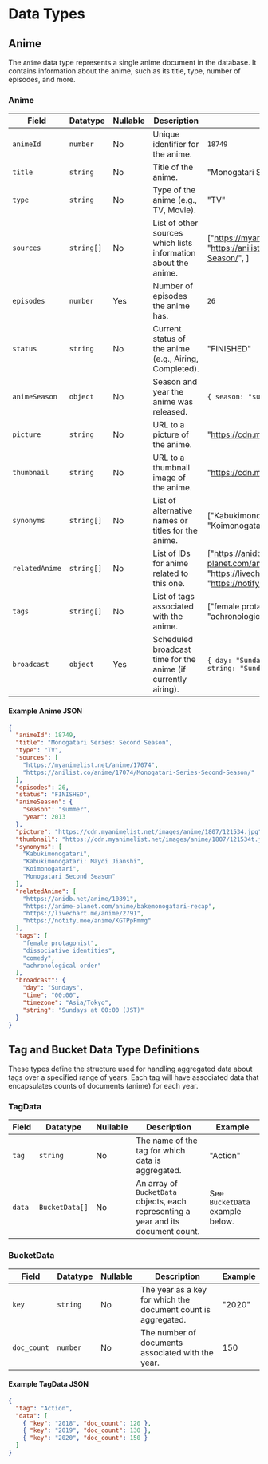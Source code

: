 # Data Types

## Anime

The `Anime` data type represents a single anime document in the database. It contains information about the anime, such as its title, type, number of episodes, and more.

### Anime

| Field          | Datatype                 | Nullable | Description                                                  | Example                           |
|----------------|--------------------------|----------|--------------------------------------------------------------|-----------------------------------|
| `animeId`      | `number`                 | No       | Unique identifier for the anime.                             | `18749`                             |
| `title`        | `string`                 | No       | Title of the anime.                                          | "Monogatari Series: Second Season"                 |
| `type`         | `string`                 | No       | Type of the anime (e.g., TV, Movie).                         | "TV"                              |
| `sources`      | `string[]`               | No       | List of other sources which lists information about the anime.                | ["https://myanimelist.net/anime/17074", "https://anilist.co/anime/17074/Monogatari-Series-Second-Season/", ]        |
| `episodes`     | `number`                 | Yes      | Number of episodes the anime has.                            | `26`                              |
| `status`       | `string`                 | No       | Current status of the anime (e.g., Airing, Completed).       | "FINISHED"                          |
| `animeSeason`  | `object`                 | No       | Season and year the anime was released.                      | `{ season: "summer", year: 2013}` |
| `picture`      | `string`                 | No       | URL to a picture of the anime.                               | "<https://cdn.myanimelist.net/images/anime/1807/121534.jpg>"  |
| `thumbnail`    | `string`                 | No       | URL to a thumbnail image of the anime.                       | "<https://cdn.myanimelist.net/images/anime/1807/121534t.jpg>"    |
| `synonyms`     | `string[]`               | No       | List of alternative names or titles for the anime.           | ["Kabukimonogatari", "Kabukimonogatari: Mayoi Jianshi", "Koimonogatari", "Monogatari Second Season"]     |
| `relatedAnime` | `string[]`               | No       | List of IDs for anime related to this one.                   | ["https://anidb.net/anime/10891", "https://anime-planet.com/anime/bakemonogatari-recap", "https://livechart.me/anime/2791", "https://notify.moe/anime/KGTPpFmmg"]                    |
| `tags`         | `string[]`               | No       | List of tags associated with the anime.                      | ["female protagonist", "dissociative identities", "comedy", "achronological order"]             |
| `broadcast`    | `object`                 | Yes      | Scheduled broadcast time for the anime (if currently airing).| `{ day: "Sundays", time: "00:00",  timezone: "Asia/Tokyo", string: "Sundays at 00:00 (JST)" }` |

#### Example Anime JSON

```json
{
  "animeId": 18749,
  "title": "Monogatari Series: Second Season",
  "type": "TV",
  "sources": [
    "https://myanimelist.net/anime/17074",
    "https://anilist.co/anime/17074/Monogatari-Series-Second-Season/"
  ],
  "episodes": 26,
  "status": "FINISHED",
  "animeSeason": {
    "season": "summer",
    "year": 2013
  },
  "picture": "https://cdn.myanimelist.net/images/anime/1807/121534.jpg",
  "thumbnail": "https://cdn.myanimelist.net/images/anime/1807/121534t.jpg",
  "synonyms": [
    "Kabukimonogatari",
    "Kabukimonogatari: Mayoi Jianshi",
    "Koimonogatari",
    "Monogatari Second Season"
  ],
  "relatedAnime": [
    "https://anidb.net/anime/10891",
    "https://anime-planet.com/anime/bakemonogatari-recap",
    "https://livechart.me/anime/2791",
    "https://notify.moe/anime/KGTPpFmmg"
  ],
  "tags": [
    "female protagonist",
    "dissociative identities",
    "comedy",
    "achronological order"
  ],
  "broadcast": {
    "day": "Sundays",
    "time": "00:00",
    "timezone": "Asia/Tokyo",
    "string": "Sundays at 00:00 (JST)"
  }
}
```

## Tag and Bucket Data Type Definitions

These types define the structure used for handling aggregated data about tags over a specified range of years. Each tag will have associated data that encapsulates counts of documents (anime) for each year.

### TagData

| Field  | Datatype       | Nullable | Description                                               | Example                               |
|--------|----------------|----------|-----------------------------------------------------------|---------------------------------------|
| `tag`  | `string`       | No       | The name of the tag for which data is aggregated.         | "Action"                              |
| `data` | `BucketData[]` | No       | An array of `BucketData` objects, each representing a year and its document count. | See `BucketData` example below.       |

### BucketData

| Field       | Datatype | Nullable | Description                                            | Example          |
|-------------|----------|----------|--------------------------------------------------------|------------------|
| `key`       | `string` | No       | The year as a key for which the document count is aggregated. | "2020"           |
| `doc_count` | `number` | No       | The number of documents associated with the year.      | 150              |

#### Example TagData JSON

```json
{
  "tag": "Action",
  "data": [
    { "key": "2018", "doc_count": 120 },
    { "key": "2019", "doc_count": 130 },
    { "key": "2020", "doc_count": 150 }
  ]
}
```
